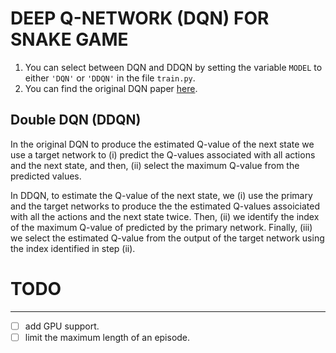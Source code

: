 
# DEEP Q-NETWORK (DQN) FOR SNAKE GAME
1. You can select between DQN and DDQN by setting the variable `MODEL` to either 
`'DQN'` or `'DDQN'` in the file `train.py`.
2. You can find the original DQN paper [here](https://www.cs.toronto.edu/~vmnih/docs/dqn.pdf).

##  Double DQN (DDQN)

In the original DQN to produce the estimated Q-value of the next state we use a 
target network to (i) predict the Q-values associated with all  actions and the 
next state, and then, (ii) select the maximum Q-value from the predicted values. 
<br>

In DDQN, to estimate the Q-value of the next state, we (i) use the primary and
the target networks to produce the the estimated Q-values assoiciated with all 
the actions and the next state twice. Then, (ii) we identify the index of the 
maximum Q-value of predicted by the primary network. Finally, (iii) we select 
the estimated Q-value from the output of the target network using the 
index identified in step (ii). 

# TODO
---
 - [ ] add GPU support.
 - [ ] limit the maximum length of an episode.
